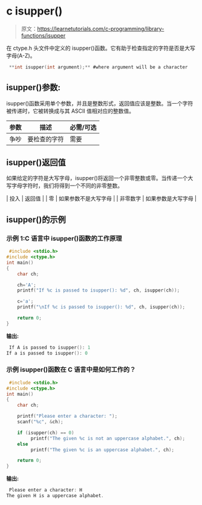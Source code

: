 # c isupper()

> 原文：<https://learnetutorials.com/c-programming/library-functions/isupper>

在 ctype.h 头文件中定义的 isupper()函数。它有助于检查指定的字符是否是大写字母(A-Z)。

```c
 **int isupper(int argument);** #where argument will be a character 

```

## isupper()参数:

isupper()函数采用单个参数，并且是整数形式，返回值应该是整数。当一个字符被传递时，它被转换成与其 ASCII 值相对应的整数值。

| 参数 | 描述 | 必需/可选 |
| --- | --- | --- |
| 争吵 | 要检查的字符 | 需要 |

## isupper()返回值

如果给定的字符是大写字母，isupper()将返回一个非零整数或零。当传递一个大写字母字符时，我们将得到一个不同的非零整数。

| 投入 | 返回值 |
| 零 | 如果参数不是大写字母 |
| 非零数字 | 如果参数是大写字母 |

## isupper()的示例

### 示例 1:C 语言中 isupper()函数的工作原理

```c
 #include <stdio.h>
#include <ctype.h>
int main()
{
    char ch;

    ch='A';
    printf("If %c is passed to isupper(): %d", ch, isupper(ch));

    c='a';
    printf("\nIf %c is passed to isupper(): %d", ch, isupper(ch));

    return 0;
} 

```

**输出:**

```c
 If A is passed to isupper(): 1
If a is passed to isupper(): 0 
```

### 示例 isupper()函数在 C 语言中是如何工作的？

```c
 #include <stdio.h>
#include <ctype.h>
int main()
{
    char ch;

    printf("Please enter a character: ");
    scanf("%c", &ch);

    if (isupper(ch) == 0)
         printf("The given %c is not an uppercase alphabet.", ch);
    else
         printf("The given %c is an uppercase alphabet.", ch);

    return 0;
} 

```

**输出:**

```c
 Please enter a character: H
The given H is a uppercase alphabet. 
```